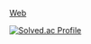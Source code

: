 [Web](https://jw-sohn.github.io/)


[![Solved.ac Profile](http://mazassumnida.wtf/api/v2/generate_badge?boj=ahwatnow)](https://solved.ac/ahwatnow/)


<!--
**jw-sohn/jw-sohn** is a ✨ _special_ ✨ repository because its `README.md` (this file) appears on your GitHub profile.

Here are some ideas to get you started:

- 🔭 I'm currently working on ...
- 🌱 I'm currently learning ...
- 👯 I'm looking to collaborate on ...
- 🤔 I'm looking for help with ...
- 💬 Ask me about ...
- 📫 How to reach me: ...
- 😄 Pronouns: ...
- ⚡ Fun fact: ...
-->
